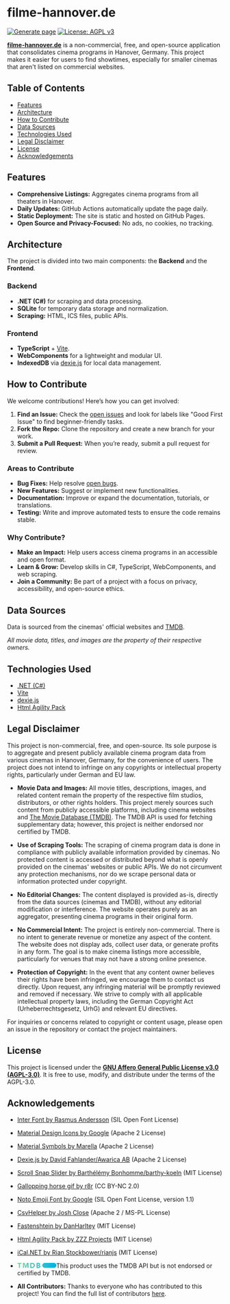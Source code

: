 # filme-hannover.de

[![Generate page](https://github.com/merlinschumacher/kinohannover/actions/workflows/run.yml/badge.svg)](https://github.com/merlinschumacher/kinohannover/actions/workflows/run.yml)
[![License: AGPL v3](https://img.shields.io/badge/License-AGPL%20v3-blue.svg)](https://www.gnu.org/licenses/agpl-3.0)

**[filme-hannover.de](https://filme-hannover.de/)** is a non-commercial, free, and open-source application that consolidates cinema programs in Hanover, Germany. This project makes it easier for users to find showtimes, especially for smaller cinemas that aren't listed on commercial websites.

## Table of Contents

- [Features](#features)
- [Architecture](#architecture)
- [How to Contribute](#how-to-contribute)
- [Data Sources](#data-sources)
- [Technologies Used](#technologies-used)
- [Legal Disclaimer](#legal-disclaimer)
- [License](#license)
- [Acknowledgements](#acknowledgements)

## Features

- **Comprehensive Listings:** Aggregates cinema programs from all theaters in Hanover.
- **Daily Updates:** GitHub Actions automatically update the page daily.
- **Static Deployment:** The site is static and hosted on GitHub Pages.
- **Open Source and Privacy-Focused:** No ads, no cookies, no tracking.

## Architecture

The project is divided into two main components: the **Backend** and the **Frontend**.

### Backend

- **.NET (C#)** for scraping and data processing.
- **SQLite** for temporary data storage and normalization.
- **Scraping:** HTML, ICS files, public APIs.

### Frontend

- **TypeScript** + [Vite](https://vitejs.dev/).
- **WebComponents** for a lightweight and modular UI.
- **IndexedDB** via [dexie.js](https://dexie.org/) for local data management.

## How to Contribute

We welcome contributions! Here’s how you can get involved:

1. **Find an Issue:** Check the [open issues](https://github.com/merlinschumacher/kinohannover/issues) and look for labels like "Good First Issue" to find beginner-friendly tasks.
2. **Fork the Repo:** Clone the repository and create a new branch for your work.
3. **Submit a Pull Request:** When you’re ready, submit a pull request for review.

### Areas to Contribute

- **Bug Fixes:** Help resolve [open bugs](https://github.com/merlinschumacher/kinohannover/issues?q=is%3Aissue+is%3Aopen+label%3Abug).
- **New Features:** Suggest or implement new functionalities.
- **Documentation:** Improve or expand the documentation, tutorials, or translations.
- **Testing:** Write and improve automated tests to ensure the code remains stable.

### Why Contribute?

- **Make an Impact:** Help users access cinema programs in an accessible and open format.
- **Learn & Grow:** Develop skills in C#, TypeScript, WebComponents, and web scraping.
- **Join a Community:** Be part of a project with a focus on privacy, accessibility, and open-source ethics.

## Data Sources

Data is sourced from the cinemas' official websites and [TMDB](https://www.themoviedb.org/).

_All movie data, titles, and images are the property of their respective owners._

## Technologies Used

- [.NET (C#)](https://dotnet.microsoft.com/)
- [Vite](https://vitejs.dev/)
- [dexie.js](https://dexie.org/)
- [Html Agility Pack](https://html-agility-pack.net/)

## Legal Disclaimer

This project is non-commercial, free, and open-source. Its sole purpose is to aggregate and present publicly available cinema program data from various cinemas in Hanover, Germany, for the convenience of users. The project does not intend to infringe on any copyrights or intellectual property rights, particularly under German and EU law.

- **Movie Data and Images:** All movie titles, descriptions, images, and related content remain the property of the respective film studios, distributors, or other rights holders. This project merely sources such content from publicly accessible platforms, including cinema websites and [The Movie Database (TMDB)](https://www.themoviedb.org/). The TMDB API is used for fetching supplementary data; however, this project is neither endorsed nor certified by TMDB.

- **Use of Scraping Tools:** The scraping of cinema program data is done in compliance with publicly available information provided by cinemas. No protected content is accessed or distributed beyond what is openly provided on the cinemas' websites or public APIs. We do not circumvent any protection mechanisms, nor do we scrape personal data or information protected under copyright.

- **No Editorial Changes:** The content displayed is provided as-is, directly from the data sources (cinemas and TMDB), without any editorial modification or interference. The website operates purely as an aggregator, presenting cinema programs in their original form.

- **No Commercial Intent:** The project is entirely non-commercial. There is no intent to generate revenue or monetize any aspect of the content. The website does not display ads, collect user data, or generate profits in any form. The goal is to make cinema listings more accessible, particularly for venues that may not have a strong online presence.

- **Protection of Copyright:** In the event that any content owner believes their rights have been infringed, we encourage them to contact us directly. Upon request, any infringing material will be promptly reviewed and removed if necessary. We strive to comply with all applicable intellectual property laws, including the German Copyright Act (Urheberrechtsgesetz, UrhG) and relevant EU directives.

For inquiries or concerns related to copyright or content usage, please open an issue in the repository or contact the project maintainers.

## License

This project is licensed under the **[GNU Affero General Public License v3.0 (AGPL-3.0)](https://www.gnu.org/licenses/agpl-3.0.en.html)**. It is free to use, modify, and distribute under the terms of the AGPL-3.0.

## Acknowledgements

- [Inter Font by Rasmus Andersson](https://rsms.me/inter/) (SIL Open Font License)
- [Material Design Icons by Google](https://github.com/google/material-design-icons/blob/master/LICENSE) (Apache 2 License)
- [Material Symbols by Marella](https://github.com/marella/material-symbols) (Apache 2 License)
- [Dexie.js by David Fahlander/Awarica AB](https://github.com/dexie/Dexie.js/blob/master/LICENSE) (Apache 2 License)
- [Scroll Snap Slider by Barthélémy Bonhomme/barthy-koeln](https://github.com/barthy-koeln/scroll-snap-slider/blob/main/LICENSE) (MIT License)
- [Gallopping horse gif by r8r](https://www.flickr.com/photos/r8r/3444024147/in/photostream/) (CC BY-NC 2.0)
- [Noto Emoji Font by Google](https://github.com/adobe-fonts/noto-emoji-svg#license) (SIL Open Font License, version 1.1)
- [CsvHelper by Josh Close](https://github.com/JoshClose/CsvHelper/blob/master/LICENSE.txt) (Apache 2 / MS-PL License)
- [Fastenshtein by DanHarltey](https://github.com/DanHarltey/Fastenshtein/blob/master/LICENSE) (MIT License)
- [Html Agility Pack by ZZZ Projects](https://github.com/zzzprojects/html-agility-pack/blob/master/LICENSE) (MIT License)
- [iCal.NET by Rian Stockbower/rianjs](https://github.com/rianjs/ical.net/blob/master/license.md) (MIT License)

- <img src="https://raw.githubusercontent.com/merlinschumacher/filme-hannover/master/frontend/src/assets/tmdb-logo.svg" style="height: 12px;" />This product uses the TMDB API but is not endorsed or certified by TMDB.
- **All Contributors:** Thanks to everyone who has contributed to this project! You can find the full list of contributors [here](https://github.com/merlinschumacher/kinohannover/graphs/contributors).
